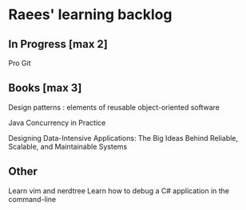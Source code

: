 # Raees' learning backlog

## In Progress [max 2]
Pro Git

## Books [max 3]
Design patterns : elements of reusable object-oriented software

Java Concurrency in Practice 

Designing Data-Intensive Applications: The Big Ideas Behind Reliable, Scalable, and Maintainable Systems

## Other
Learn vim and nerdtree
Learn how to debug a C# application in the command-line
